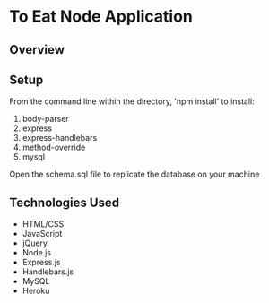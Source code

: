 # To Eat Node Application

## Overview

## Setup
From the command line within the directory, 'npm install' to install:
1. body-parser
2. express
3. express-handlebars
4. method-override
5. mysql

Open the schema.sql file to replicate the database on your machine

## Technologies Used
* HTML/CSS
* JavaScript
* jQuery
* Node.js
* Express.js
* Handlebars.js
* MySQL
* Heroku
